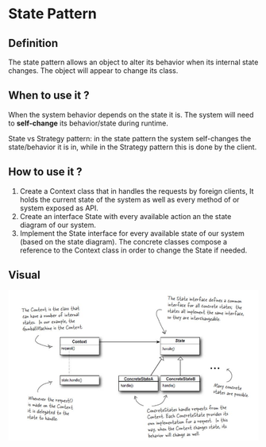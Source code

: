 # State Pattern

## Definition
The state pattern  allows an object to alter its behavior when its internal
state changes. The object will appear to change its class.

## When to use it ?
When the system behavior depends on the state it is. The system
will need to **self-change** its behavior/state during runtime.

State vs Strategy pattern: in the state pattern the system self-changes the
state/behavior it is in, while in the Strategy pattern this is done by the
client.

## How to use it ?
1. Create a Context class that in handles the requests by foreign clients,
It holds the current state of the system as well as every method of or system
exposed as API.
1. Create an interface State with every available action an the state diagram of
our system.
2. Implement the State interface for every available state of our system (based on the
state diagram). The concrete classes compose a reference to the Context class
in order to change the State if needed.


## Visual
![state](state.JPG)

